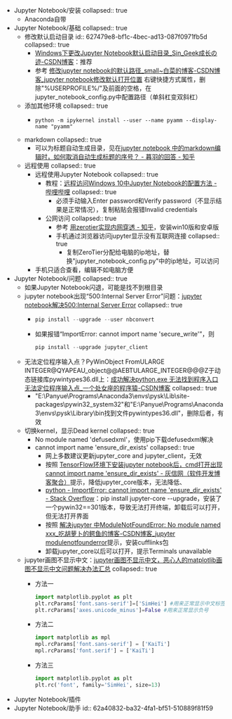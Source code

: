 - Jupyter Notebook/安装
  collapsed:: true
	- Anaconda自带
- Jupyter Notebook/基础
  collapsed:: true
	- 修改默认启动目录
	  id:: 627479e8-bf1c-4bec-ad13-087f0971fb5d
	  collapsed:: true
		- [Windows下更改Jupyter Notebook默认启动目录_Sin_Geek成长の迹-CSDN博客](https://blog.csdn.net/sin_geek/article/details/78172132?utm_source=blogxgwz1)：推荐
		- 参考 [修改jupyter notebook的默认路径_small~白菜的博客-CSDN博客_jupyter notebook修改默认打开位置](https://blog.csdn.net/woniuyc/article/details/121986086) 右键快捷方式属性，删除"%USERPROFILE%/"及前面的空格，在jupyter_notebook_config.py中配置路径（单斜杠变双斜杠）
	- 添加其他环境
	  collapsed:: true
		- ``` pythonpip install ipykernel
		  python -m ipykernel install --user --name pyamm --display-name "pyamm"
		  ```
	- markdown
	  collapsed:: true
		- 可以为标题自动生成目录，见在[jupyter notebook 中的markdown编辑时，如何取消自动生成标题的序号？ - 暮羽的回答 - 知乎](https://www.zhihu.com/question/267934067/answer/992371756)
	- 远程使用
	  collapsed:: true
		- 远程使用Jupyter Notebook
		  collapsed:: true
			- 教程：[远程访问Windows 10中Jupyter Notebook的配置方法 - 哔哩哔哩](https://www.bilibili.com/read/cv9010361)
			  collapsed:: true
				- 必须手动输入Enter password和Verify password（不显示结果是正常情况），复制粘贴会报错Invalid credentials
			- 公网访问
			  collapsed:: true
				- 参考 [用zerotier实现内网穿透 - 知乎](https://zhuanlan.zhihu.com/p/422171986)，安装win10版和安卓版
				- 手机通过浏览器访问jupyter显示没有互联网连接
				  collapsed:: true
					- 复制ZeroTier分配给电脑的ip地址，替换"jupyter_notebook_config.py"中的ip地址，可以访问
		- 手机只适合查看，编辑不如电脑方便
- Jupyter Notebook/问题
  collapsed:: true
	- 如果Jupyter Notebook闪退，可能是找不到根目录
	- jupyter notebook出现“500:Internal Server Error”问题：[jupyter notebook解决500:Internal Server Error](https://cloud.tencent.com/developer/article/1757774)
	  collapsed:: true
		- ``` python
		  pip install --upgrade --user nbconvert
		  ```
		- 如果报错“ImportError: cannot import name 'secure_write'”，则
		  
		  ``` python
		  pip install --upgrade jupyter_client
		  ```
	- 无法定位程序输入点？PyWinObject FromULARGE INTEGER@QYAPEAU_object@@AEBTULARGE_INTEGER@@@Z于动态链接库pywintypes36.dll上：[成功解决python.exe 无法找到程序入口 无法定位程序输入点_一个处女座的程序猿-CSDN博客](https://blog.csdn.net/qq_41185868/article/details/103557501)
	  collapsed:: true
		- "E:\\Panyue\\Programs\\Anaconda3\\envs\\pysk\\Lib\\site-packages\\pywin32_system32"和\"E:\\Panyue\\Programs\\Anaconda3\\envs\\pysk\\Library\\bin找到文件pywintypes36.dll"，删除后者，有效
	- 切换kernel，显示Dead kernel
	  collapsed:: true
		- No module named 'defusedxml'，使用pip下载defusedxml解决
		- cannot import name 'ensure_dir_exists'
		  collapsed:: true
			- 网上多数建议更新jupyter_core and jupyter_client，无效
			- 按照 [TensorFlow环境下安装jupyter notebook后，cmd打开出现cannot import name 'ensure_dir_exists' - 灰信网（软件开发博客聚合）](https://www.freesion.com/article/189286157/)提示，降低jupyter_core版本，无法降低、
			- [python - ImportError: cannot import name 'ensure_dir_exists' - Stack Overflow](https://stackoverflow.com/questions/48372019/importerror-cannot-import-name-ensure-dir-exists)：pip install jupyter-core --upgrade，安装了一个pywin32==301版本，导致无法打开终端，卸载后可以打开，但无法打开界面
			- 按照 [解决jupyter 中ModuleNotFoundError: No module named xxx_吃胡萝卜的鳄鱼的博客-CSDN博客_jupyter modulenotfounderror](https://blog.csdn.net/qq_37135484/article/details/97242788?utm_medium=distribute.pc_relevant_t0.none-task-blog-2%7Edefault%7ECTRLIST%7Edefault-1.no_search_link&depth_1-utm_source=distribute.pc_relevant_t0.none-task-blog-2%7Edefault%7ECTRLIST%7Edefault-1.no_search_link)提示，安装cufflinks包
			- 卸载jupyter_core以后可以打开，提示Terminals unavailable
	- jupyter画图不显示中文：[jupyter画图不显示中文，恶心人的matplotlib画图不显示中文问题解决办法汇总](https://blog.csdn.net/j18233653274/article/details/89179461)
	  collapsed:: true
		- 方法一
		  ``` python
		  import matplotlib.pyplot as plt
		  plt.rcParams['font.sans-serif']=['SimHei'] #用来正常显示中文标签
		  plt.rcParams['axes.unicode_minus']=False #用来正常显示负号
		  ```
		- 方法二
		  
		  ``` python
		  import matplotlib as mpl
		  mpl.rcParams['font.sans-serif'] = ['KaiTi']
		  mpl.rcParams['font.serif'] = ['KaiTi']
		  ```
		- 方法三
		  
		  ``` python
		  import matplotlib.pyplot as plt
		  plt.rc('font', family='SimHei', size=13)
		  ```
- Jupyter Notebook/插件
- Jupyter Notebook/助手
  id:: 62a40832-ba32-4fa1-bf51-510889f81f59